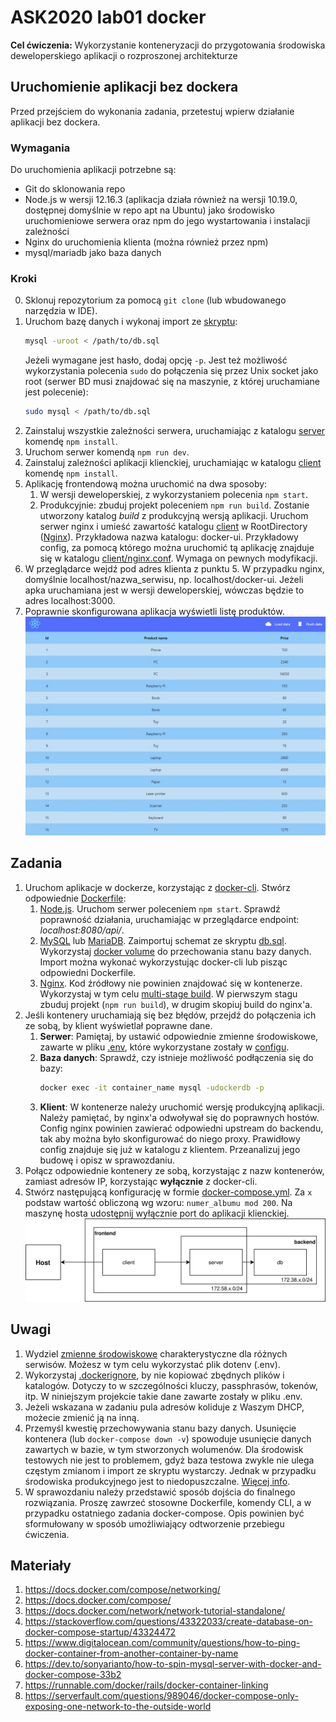 # ASK2020 lab01 docker
**Cel ćwiczenia:** Wykorzystanie konteneryzacji do przygotowania środowiska deweloperskiego aplikacji o rozproszonej architekturze

## Uruchomienie aplikacji bez dockera
Przed przejściem do wykonania zadania, przetestuj wpierw działanie aplikacji bez dockera.

### Wymagania
Do uruchomienia aplikacji potrzebne są:
* Git do sklonowania repo
* Node.js w wersji 12.16.3 (aplikacja działa również na wersji 10.19.0, dostępnej domyślnie w repo apt na Ubuntu) jako środowisko uruchomieniowe serwera oraz npm do jego wystartowania i instalacji zależności
* Nginx do uruchomienia klienta (można również przez npm)
* mysql/mariadb jako baza danych

### Kroki
0. Sklonuj repozytorium za pomocą `git clone` (lub wbudowanego narzędzia w IDE).
1. Uruchom bazę danych i wykonaj import ze [skryptu](db/db.sql):
    ```bash
    mysql -uroot < /path/to/db.sql
    ```
    Jeżeli wymagane jest hasło, dodaj opcję `-p`. Jest też możliwość wykorzystania polecenia `sudo` do połączenia się przez Unix socket jako root (serwer BD musi znajdować się na maszynie, z której uruchamiane jest polecenie):
    ```bash
    sudo mysql < /path/to/db.sql
    ```
2. Zainstaluj wszystkie zależności serwera, uruchamiając z katalogu [server](server) komendę `npm install`.
3. Uruchom serwer komendą `npm run dev`.
4. Zainstaluj zależności aplikacji klienckiej, uruchamiając w katalogu [client](client) komendę `npm install`.
5. Aplikację frontendową można uruchomić na dwa sposoby:
    1. W wersji deweloperskiej, z wykorzystaniem polecenia `npm start`.
    2. Produkcyjnie: zbuduj projekt poleceniem `npm run build`. Zostanie utworzony katalog _build_ z produkcyjną wersją aplikacji. Uruchom serwer nginx i umieść zawartość katalogu [client](build) w RootDirectory ([Nginx](https://stackoverflow.com/questions/10674867/nginx-default-public-www-location)). Przykładowa nazwa katalogu: docker-ui. Przykładowy config, za pomocą którego można uruchomić tą aplikację znajduje się w katalogu [client/nginx.conf](client/nginx.conf). Wymaga on pewnych modyfikacji.
6. W przeglądarce wejdź pod adres klienta z punktu 5. W przypadku nginx, domyślnie localhost/nazwa_serwisu, np. localhost/docker-ui. Jeżeli apka uruchamiana jest w wersji deweloperskiej, wówczas będzie to adres localhost:3000.
7. Poprawnie skonfigurowana aplikacja wyświetli listę produktów.
    ![ui-preview](res/ui-preview.jpg)

## Zadania
1. Uruchom aplikacje w dockerze, korzystając z [docker-cli](https://docs.docker.com/engine/reference/commandline/cli/). Stwórz odpowiednie [Dockerfile](https://docs.docker.com/engine/reference/builder/):
    1. [Node.js](https://hub.docker.com/_/node/). Uruchom serwer poleceniem `npm start`. Sprawdź poprawność działania, uruchamiając w przeglądarce endpoint: _localhost:8080/api/_.
    2. [MySQL](https://hub.docker.com/_/mysql) lub [MariaDB](https://hub.docker.com/_/mariadb). Zaimportuj schemat ze skryptu [db.sql](db/db.sql). Wykorzystaj [docker volume](https://docs.docker.com/storage/volumes/) do przechowania stanu bazy danych. Import można wykonać wykorzystując docker-cli lub pisząc odpowiedni Dockerfile.
    3. [Nginx](https://hub.docker.com/_/nginx). Kod źródłowy nie powinien znajdować się w kontenerze. Wykorzystaj w tym celu [multi-stage build](https://docs.docker.com/develop/develop-images/multistage-build/). W pierwszym stagu zbuduj projekt (`npm run build`), w drugim skopiuj build do nginx'a.
2.  Jeśli kontenery uruchamiają się bez błędów, przejdź do połączenia ich ze sobą, by klient wyświetlał poprawne dane.
    1. **Serwer**: Pamiętaj, by ustawić odpowiednie zmienne środowiskowe, zawarte w pliku [.env](server/.env), które wykorzystane zostały w [configu](server/src/config.js).
    2. **Baza danych**: Sprawdź, czy istnieje możliwość podłączenia się do bazy:
        ```bash
        docker exec -it container_name mysql -udockerdb -p
        ```
    3. **Klient**: W kontenerze należy uruchomić wersję produkcyjną aplikacji. Należy pamiętać, by nginx'a odwoływał się do poprawnych hostów. Config nginx powinien zawierać odpowiedni upstream do backendu, tak aby można było skonfigurować do niego proxy. Prawidłowy config znajduje się już w katalogu z klientem. Przeanalizuj jego budowę i opisz w sprawozdaniu.
3. Połącz odpowiednie kontenery ze sobą, korzystając z nazw kontenerów, zamiast adresów IP, korzystając **wyłącznie** z docker-cli.
4. Stwórz następującą konfigurację w formie [docker-compose.yml](https://docs.docker.com/compose/compose-file). Za `x` podstaw wartość obliczoną wg wzoru: `numer_albumu mod 200`. Na maszynę hosta udostępnij wyłącznie port do aplikacji klienckiej.
    ![docker-compose-network](res/docker-compose-network.svg)

## Uwagi
1. Wydziel [zmienne środowiskowe](https://docs.docker.com/compose/environment-variables/) charakterystyczne dla różnych serwisów. Możesz w tym celu wykorzystać plik dotenv (.env).
2. Wykorzystaj [.dockerignore](https://docs.docker.com/engine/reference/builder/#dockerignore-file), by nie kopiować zbędnych plików i katalogów. Dotyczy to w szczególności kluczy, passphrasów, tokenów, itp. W niniejszym projekcie takie dane zawarte zostały w pliku .env.
3. Jeżeli wskazana w zadaniu pula adresów koliduje z Waszym DHCP, możecie zmienić ją na inną.
4. Przemyśl kwestię przechowywania stanu bazy danych. Usunięcie kontenera (lub `docker-compose down -v`) spowoduje usunięcie danych zawartych w bazie, w tym stworzonych wolumenów. Dla środowisk testowych nie jest to problemem, gdyż baza testowa zwykle nie ulega częstym zmianom i import ze skryptu wystarczy. Jednak w przypadku środowiska produkcyjnego jest to niedopuszczalne. [Więcej info](https://stackoverflow.com/questions/39175194/docker-compose-persistent-data-mysql).
5. W sprawozdaniu należy przedstawić sposób dojścia do finalnego rozwiązania. Proszę zawrzeć stosowne Dockerfile, komendy CLI, a w przypadku ostatniego zadania docker-compose. Opis powinien być sformułowany w sposób umożliwiający odtworzenie przebiegu ćwiczenia.

## Materiały
1. https://docs.docker.com/compose/networking/
2. https://docs.docker.com/compose/
3. https://docs.docker.com/network/network-tutorial-standalone/
4. https://stackoverflow.com/questions/43322033/create-database-on-docker-compose-startup/43324472
5. https://www.digitalocean.com/community/questions/how-to-ping-docker-container-from-another-container-by-name
6. https://dev.to/sonyarianto/how-to-spin-mysql-server-with-docker-and-docker-compose-33b2
7. https://runnable.com/docker/rails/docker-container-linking
8. https://serverfault.com/questions/989046/docker-compose-only-exposing-one-network-to-the-outside-world